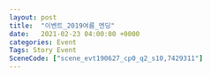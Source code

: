 ```yaml
---
layout: post
title:  "이벤트_2019여름_엔딩"
date:   2021-02-23 04:00:00 +0000
categories: Event
Tags: Story Event
SceneCode: ["scene_evt190627_cp0_q2_s10,7429311"]
---
```

